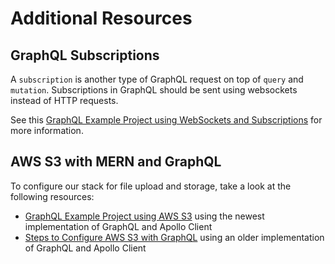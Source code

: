 # Additional Resources

## GraphQL Subscriptions

A `subscription` is another type of GraphQL request on top of `query` and `mutation`. Subscriptions in GraphQL should be sent using websockets instead of HTTP requests. 

See this [GraphQL Example Project using WebSockets and Subscriptions] for more information.

## AWS S3 with MERN and GraphQL

To configure our stack for file upload and storage, take a look at the following resources:

- [GraphQL Example Project using AWS S3] using the newest implementation of GraphQL and Apollo Client
- [Steps to Configure AWS S3 with GraphQL] using an older implementation of GraphQL and Apollo Client

[GraphQL Example Project using WebSockets and Subscriptions]: https://github.com/ssoonmi/graphql-with-subscriptions-and-s3
[GraphQL Example Project using AWS S3]: https://github.com/ssoonmi/graphql-with-subscriptions-and-s3#aws-s3-with-express-graphql-and-apollo-client
[Steps to Configure AWS S3 with GraphQL]: https://github.com/ssoonmi/aws-graphql